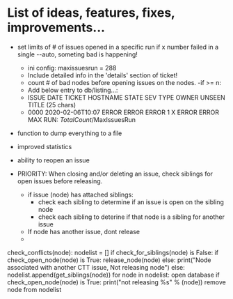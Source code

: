 # List of ideas, features, fixes, improvements...

* set limits of # of issues opened in a specific run if x number failed in a single --auto, someting bad is happening!
  * ini config: maxissuesrun = 288
  * Include detailed info in the 'details' section of ticket!
  * count # of bad nodes before opening issues on the nodes. -if >= n:
  * Add below entry to db/listing...: 
  * ISSUE   DATE               TICKET   HOSTNAME     STATE     SEV   TYPE   OWNER   UNSEEN      TITLE (25 chars)
  * 0000    2020-02-06T10:07   ERROR    ERROR        ERROR      1     X     ERROR   ERROR       MAX RUN: $TotalCount/$MaxIssuesRun

* function to dump everything to a file
* improved statistics
* ability to reopen an issue



* PRIORITY: When closing and/or deleting an issue, check siblings for open issues before releasing.
  * if issue (node) has attached siblings:
    * check each sibling to determine if an issue is open on the sibling node
    * check each sibling to deterine if that node is a sibling for another issue
  * If node has another issue, dont release
  *

check_conflicts(node):
	nodelist = []
        if check_for_siblings(node) is False:
            if check_open_node(node) is True:
                 release_node(node)
            else:
                print("Node associated with another CTT issue, Not releasing node")
        else:
            nodelist.append(get_siblings(node))
            for node in nodelist:
               open database
               if check_open_node(node) is True:
                   print("not releasing %s" % (node))
                   remove node from nodelist
                

